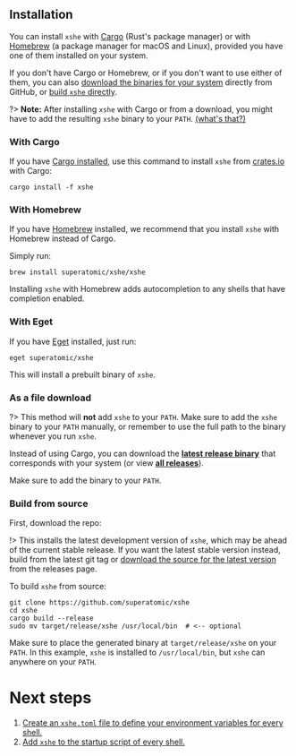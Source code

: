 ## Installation

You can install `xshe` with [Cargo] (Rust's package manager)
or with [Homebrew] (a package manager for macOS and Linux),
provided you have one of them installed on your system.

If you don't have Cargo or Homebrew, or if you don't want to use either of them,
you can also [download the binaries for your system][gh release latest] directly from GitHub,
or [build `xshe` directly](#build-from-source).

?> **Note:** After installing `xshe` with Cargo or from a download,
   you might have to add the resulting `xshe` binary to your `PATH`.
   [(what's that?)][path?]

### With Cargo

If you have [Cargo installed][Install Cargo/Rust],
use this command to install `xshe` from [crates.io][crates] with Cargo:

```shell
cargo install -f xshe
```

### With Homebrew

If you have [Homebrew] installed,
we recommend that you install `xshe` with Homebrew instead of Cargo.

Simply run:

```shell
brew install superatomic/xshe/xshe
```

Installing `xshe` with Homebrew adds autocompletion to any shells that have completion enabled.

### With Eget

If you have [Eget] installed, just run:

```shell
eget superatomic/xshe
```

This will install a prebuilt binary of `xshe`.

### As a file download

?> This method will **not** add `xshe` to your `PATH`.
   Make sure to add the `xshe` binary to your `PATH` manually, 
   or remember to use the full path to the binary whenever you run `xshe`.

Instead of using Cargo,
you can download the [**latest release binary**][gh release latest] that corresponds with your system
(or view [**all releases**][gh release]).

Make sure to add the binary to your `PATH`.

### Build from source

First, download the repo:

!> This installs the latest development version of `xshe`,
   which may be ahead of the current stable release.
   If you want the latest stable version instead, 
   build from the latest git tag or
   [download the source for the latest version][gh release latest]
   from the releases page.

To build `xshe` from source:

```shell
git clone https://github.com/superatomic/xshe
cd xshe
cargo build --release
sudo mv target/release/xshe /usr/local/bin  # <-- optional
```

Make sure to place the generated binary at `target/release/xshe` on your `PATH`.
In this example, `xshe` is installed to `/usr/local/bin`, but `xshe` can anywhere on your `PATH`.

# Next steps
1. [Create an `xshe.toml` file to define your environment variables for every shell.](config_file.md)
2. [Add `xshe` to the startup script of every shell.](cli.md)

[crates]: https://crates.io/crates/xshe
[Cargo]: https://doc.rust-lang.org/cargo/

[Homebrew]: https://brew.sh
[Install Cargo/Rust]: https://www.rust-lang.org/tools/install
[Eget]: https://github.com/zyedidia/eget

[path?]: https://askubuntu.com/questions/551990/what-does-path-mean

[gh release]: https://github.com/superatomic/xshe/releases/
[gh release latest]: https://github.com/superatomic/xshe/releases/latest
